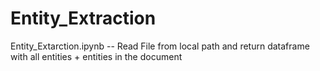 # Entity_Extraction

Entity_Extarction.ipynb -- Read File from local path and return dataframe with all entities + entities in the document 
